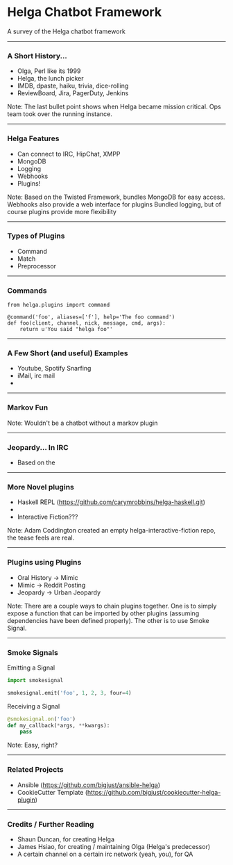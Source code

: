 # Helga Chatbot Framework

A survey of the Helga chatbot framework

---

### A Short History...

- Olga, Perl like its 1999
- Helga, the lunch picker
- IMDB, dpaste, haiku, trivia, dice-rolling
- ReviewBoard, Jira, PagerDuty, Jenkins

Note:
The last bullet point shows when Helga became mission critical. Ops team took
over the running instance.

---

### Helga Features

- Can connect to IRC, HipChat, XMPP
- MongoDB
- Logging
- Webhooks
- Plugins!

Note:
Based on the Twisted Framework, bundles MongoDB for easy access.
Webhooks also provide a web interface for plugins
Bundled logging, but of course plugins provide more flexibility

---

### Types of Plugins

- Command
- Match
- Preprocessor

---

### Commands

```
from helga.plugins import command

@command('foo', aliases=['f'], help='The foo command')
def foo(client, channel, nick, message, cmd, args):
    return u'You said "helga foo"'
```

---

### A Few Short (and useful) Examples

- Youtube, Spotify Snarfing
- iMail, irc mail
-

---

### Markov Fun


Note:
Wouldn't be a chatbot without a markov plugin


---

### Jeopardy... In IRC

- Based on the

---

### More Novel plugins

- Haskell REPL (https://github.com/carymrobbins/helga-haskell.git)
-
- Interactive Fiction???

Note:
Adam Coddington created an empty helga-interactive-fiction repo, the tease feels
are real.

---

### Plugins using Plugins

- Oral History -> Mimic
- Mimic -> Reddit Posting
- Jeopardy -> Urban Jeopardy

Note:
There are a couple ways to chain plugins together. One is to simply expose a
function that can be imported by other plugins (assuming dependencies have been
defined properly). The other is to use Smoke Signal.

---

### Smoke Signals

Emitting a Signal

``` python
import smokesignal

smokesignal.emit('foo', 1, 2, 3, four=4)
```

Receiving a Signal

``` python
@smokesignal.on('foo')
def my_callback(*args, **kwargs):
    pass
```

Note:
Easy, right?

---

### Related Projects

- Ansible (https://github.com/bigjust/ansible-helga)
- CookieCutter Template (https://github.com/bigjust/cookiecutter-helga-plugin)

---

### Credits / Further Reading

- Shaun Duncan, for creating Helga
- James Hsiao, for creating / maintaining Olga (Helga's predecessor)
- A certain channel on a certain irc network (yeah, you), for QA
